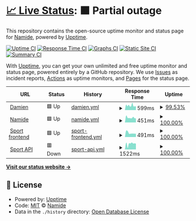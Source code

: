 # [📈 Live Status](https://Namide.github.io/upptime): <!--live status--> **🟧 Partial outage**

This repository contains the open-source uptime monitor and status page for [Namide](namide.com), powered by [Upptime](https://github.com/upptime/upptime).

[![Uptime CI](https://github.com/Namide/upptime/workflows/Uptime%20CI/badge.svg)](https://github.com/Namide/upptime/actions?query=workflow%3A%22Uptime+CI%22)
[![Response Time CI](https://github.com/Namide/upptime/workflows/Response%20Time%20CI/badge.svg)](https://github.com/Namide/upptime/actions?query=workflow%3A%22Response+Time+CI%22)
[![Graphs CI](https://github.com/Namide/upptime/workflows/Graphs%20CI/badge.svg)](https://github.com/Namide/upptime/actions?query=workflow%3A%22Graphs+CI%22)
[![Static Site CI](https://github.com/Namide/upptime/workflows/Static%20Site%20CI/badge.svg)](https://github.com/Namide/upptime/actions?query=workflow%3A%22Static+Site+CI%22)
[![Summary CI](https://github.com/Namide/upptime/workflows/Summary%20CI/badge.svg)](https://github.com/Namide/upptime/actions?query=workflow%3A%22Summary+CI%22)

With [Upptime](https://upptime.js.org), you can get your own unlimited and free uptime monitor and status page, powered entirely by a GitHub repository. We use [Issues](https://github.com/Namide/upptime/issues) as incident reports, [Actions](https://github.com/Namide/upptime/actions) as uptime monitors, and [Pages](https://Namide.github.io/upptime) for the status page.

<!--start: status pages-->
<!-- This summary is generated by Upptime (https://github.com/upptime/upptime) -->
<!-- Do not edit this manually, your changes will be overwritten -->
<!-- prettier-ignore -->
| URL | Status | History | Response Time | Uptime |
| --- | ------ | ------- | ------------- | ------ |
| <img alt="" src="https://favicons.githubusercontent.com/damien-doussaud.com" height="13"> [Damien](https://damien-doussaud.com/) | 🟩 Up | [damien.yml](https://github.com/Namide/upptime/commits/HEAD/history/damien.yml) | <details><summary><img alt="Response time graph" src="./graphs/damien/response-time-week.png" height="20"> 599ms</summary><br><a href="https://Namide.github.io/upptime/history/damien"><img alt="Response time 652" src="https://img.shields.io/endpoint?url=https%3A%2F%2Fraw.githubusercontent.com%2FNamide%2Fupptime%2FHEAD%2Fapi%2Fdamien%2Fresponse-time.json"></a><br><a href="https://Namide.github.io/upptime/history/damien"><img alt="24-hour response time 488" src="https://img.shields.io/endpoint?url=https%3A%2F%2Fraw.githubusercontent.com%2FNamide%2Fupptime%2FHEAD%2Fapi%2Fdamien%2Fresponse-time-day.json"></a><br><a href="https://Namide.github.io/upptime/history/damien"><img alt="7-day response time 599" src="https://img.shields.io/endpoint?url=https%3A%2F%2Fraw.githubusercontent.com%2FNamide%2Fupptime%2FHEAD%2Fapi%2Fdamien%2Fresponse-time-week.json"></a><br><a href="https://Namide.github.io/upptime/history/damien"><img alt="30-day response time 1123" src="https://img.shields.io/endpoint?url=https%3A%2F%2Fraw.githubusercontent.com%2FNamide%2Fupptime%2FHEAD%2Fapi%2Fdamien%2Fresponse-time-month.json"></a><br><a href="https://Namide.github.io/upptime/history/damien"><img alt="1-year response time 652" src="https://img.shields.io/endpoint?url=https%3A%2F%2Fraw.githubusercontent.com%2FNamide%2Fupptime%2FHEAD%2Fapi%2Fdamien%2Fresponse-time-year.json"></a></details> | <details><summary><a href="https://Namide.github.io/upptime/history/damien">99.53%</a></summary><a href="https://Namide.github.io/upptime/history/damien"><img alt="All-time uptime 99.91%" src="https://img.shields.io/endpoint?url=https%3A%2F%2Fraw.githubusercontent.com%2FNamide%2Fupptime%2FHEAD%2Fapi%2Fdamien%2Fuptime.json"></a><br><a href="https://Namide.github.io/upptime/history/damien"><img alt="24-hour uptime 100.00%" src="https://img.shields.io/endpoint?url=https%3A%2F%2Fraw.githubusercontent.com%2FNamide%2Fupptime%2FHEAD%2Fapi%2Fdamien%2Fuptime-day.json"></a><br><a href="https://Namide.github.io/upptime/history/damien"><img alt="7-day uptime 99.53%" src="https://img.shields.io/endpoint?url=https%3A%2F%2Fraw.githubusercontent.com%2FNamide%2Fupptime%2FHEAD%2Fapi%2Fdamien%2Fuptime-week.json"></a><br><a href="https://Namide.github.io/upptime/history/damien"><img alt="30-day uptime 99.68%" src="https://img.shields.io/endpoint?url=https%3A%2F%2Fraw.githubusercontent.com%2FNamide%2Fupptime%2FHEAD%2Fapi%2Fdamien%2Fuptime-month.json"></a><br><a href="https://Namide.github.io/upptime/history/damien"><img alt="1-year uptime 99.91%" src="https://img.shields.io/endpoint?url=https%3A%2F%2Fraw.githubusercontent.com%2FNamide%2Fupptime%2FHEAD%2Fapi%2Fdamien%2Fuptime-year.json"></a></details>
| <img alt="" src="https://favicons.githubusercontent.com/namide.com" height="13"> [Namide](https://namide.com/en) | 🟩 Up | [namide.yml](https://github.com/Namide/upptime/commits/HEAD/history/namide.yml) | <details><summary><img alt="Response time graph" src="./graphs/namide/response-time-week.png" height="20"> 451ms</summary><br><a href="https://Namide.github.io/upptime/history/namide"><img alt="Response time 474" src="https://img.shields.io/endpoint?url=https%3A%2F%2Fraw.githubusercontent.com%2FNamide%2Fupptime%2FHEAD%2Fapi%2Fnamide%2Fresponse-time.json"></a><br><a href="https://Namide.github.io/upptime/history/namide"><img alt="24-hour response time 394" src="https://img.shields.io/endpoint?url=https%3A%2F%2Fraw.githubusercontent.com%2FNamide%2Fupptime%2FHEAD%2Fapi%2Fnamide%2Fresponse-time-day.json"></a><br><a href="https://Namide.github.io/upptime/history/namide"><img alt="7-day response time 451" src="https://img.shields.io/endpoint?url=https%3A%2F%2Fraw.githubusercontent.com%2FNamide%2Fupptime%2FHEAD%2Fapi%2Fnamide%2Fresponse-time-week.json"></a><br><a href="https://Namide.github.io/upptime/history/namide"><img alt="30-day response time 451" src="https://img.shields.io/endpoint?url=https%3A%2F%2Fraw.githubusercontent.com%2FNamide%2Fupptime%2FHEAD%2Fapi%2Fnamide%2Fresponse-time-month.json"></a><br><a href="https://Namide.github.io/upptime/history/namide"><img alt="1-year response time 474" src="https://img.shields.io/endpoint?url=https%3A%2F%2Fraw.githubusercontent.com%2FNamide%2Fupptime%2FHEAD%2Fapi%2Fnamide%2Fresponse-time-year.json"></a></details> | <details><summary><a href="https://Namide.github.io/upptime/history/namide">100.00%</a></summary><a href="https://Namide.github.io/upptime/history/namide"><img alt="All-time uptime 99.97%" src="https://img.shields.io/endpoint?url=https%3A%2F%2Fraw.githubusercontent.com%2FNamide%2Fupptime%2FHEAD%2Fapi%2Fnamide%2Fuptime.json"></a><br><a href="https://Namide.github.io/upptime/history/namide"><img alt="24-hour uptime 100.00%" src="https://img.shields.io/endpoint?url=https%3A%2F%2Fraw.githubusercontent.com%2FNamide%2Fupptime%2FHEAD%2Fapi%2Fnamide%2Fuptime-day.json"></a><br><a href="https://Namide.github.io/upptime/history/namide"><img alt="7-day uptime 100.00%" src="https://img.shields.io/endpoint?url=https%3A%2F%2Fraw.githubusercontent.com%2FNamide%2Fupptime%2FHEAD%2Fapi%2Fnamide%2Fuptime-week.json"></a><br><a href="https://Namide.github.io/upptime/history/namide"><img alt="30-day uptime 100.00%" src="https://img.shields.io/endpoint?url=https%3A%2F%2Fraw.githubusercontent.com%2FNamide%2Fupptime%2FHEAD%2Fapi%2Fnamide%2Fuptime-month.json"></a><br><a href="https://Namide.github.io/upptime/history/namide"><img alt="1-year uptime 99.97%" src="https://img.shields.io/endpoint?url=https%3A%2F%2Fraw.githubusercontent.com%2FNamide%2Fupptime%2FHEAD%2Fapi%2Fnamide%2Fuptime-year.json"></a></details>
| <img alt="" src="https://favicons.githubusercontent.com/sport.namide.com" height="13"> [Sport frontend](https://sport.namide.com/) | 🟩 Up | [sport-frontend.yml](https://github.com/Namide/upptime/commits/HEAD/history/sport-frontend.yml) | <details><summary><img alt="Response time graph" src="./graphs/sport-frontend/response-time-week.png" height="20"> 491ms</summary><br><a href="https://Namide.github.io/upptime/history/sport-frontend"><img alt="Response time 503" src="https://img.shields.io/endpoint?url=https%3A%2F%2Fraw.githubusercontent.com%2FNamide%2Fupptime%2FHEAD%2Fapi%2Fsport-frontend%2Fresponse-time.json"></a><br><a href="https://Namide.github.io/upptime/history/sport-frontend"><img alt="24-hour response time 398" src="https://img.shields.io/endpoint?url=https%3A%2F%2Fraw.githubusercontent.com%2FNamide%2Fupptime%2FHEAD%2Fapi%2Fsport-frontend%2Fresponse-time-day.json"></a><br><a href="https://Namide.github.io/upptime/history/sport-frontend"><img alt="7-day response time 491" src="https://img.shields.io/endpoint?url=https%3A%2F%2Fraw.githubusercontent.com%2FNamide%2Fupptime%2FHEAD%2Fapi%2Fsport-frontend%2Fresponse-time-week.json"></a><br><a href="https://Namide.github.io/upptime/history/sport-frontend"><img alt="30-day response time 466" src="https://img.shields.io/endpoint?url=https%3A%2F%2Fraw.githubusercontent.com%2FNamide%2Fupptime%2FHEAD%2Fapi%2Fsport-frontend%2Fresponse-time-month.json"></a><br><a href="https://Namide.github.io/upptime/history/sport-frontend"><img alt="1-year response time 503" src="https://img.shields.io/endpoint?url=https%3A%2F%2Fraw.githubusercontent.com%2FNamide%2Fupptime%2FHEAD%2Fapi%2Fsport-frontend%2Fresponse-time-year.json"></a></details> | <details><summary><a href="https://Namide.github.io/upptime/history/sport-frontend">100.00%</a></summary><a href="https://Namide.github.io/upptime/history/sport-frontend"><img alt="All-time uptime 99.96%" src="https://img.shields.io/endpoint?url=https%3A%2F%2Fraw.githubusercontent.com%2FNamide%2Fupptime%2FHEAD%2Fapi%2Fsport-frontend%2Fuptime.json"></a><br><a href="https://Namide.github.io/upptime/history/sport-frontend"><img alt="24-hour uptime 100.00%" src="https://img.shields.io/endpoint?url=https%3A%2F%2Fraw.githubusercontent.com%2FNamide%2Fupptime%2FHEAD%2Fapi%2Fsport-frontend%2Fuptime-day.json"></a><br><a href="https://Namide.github.io/upptime/history/sport-frontend"><img alt="7-day uptime 100.00%" src="https://img.shields.io/endpoint?url=https%3A%2F%2Fraw.githubusercontent.com%2FNamide%2Fupptime%2FHEAD%2Fapi%2Fsport-frontend%2Fuptime-week.json"></a><br><a href="https://Namide.github.io/upptime/history/sport-frontend"><img alt="30-day uptime 100.00%" src="https://img.shields.io/endpoint?url=https%3A%2F%2Fraw.githubusercontent.com%2FNamide%2Fupptime%2FHEAD%2Fapi%2Fsport-frontend%2Fuptime-month.json"></a><br><a href="https://Namide.github.io/upptime/history/sport-frontend"><img alt="1-year uptime 99.96%" src="https://img.shields.io/endpoint?url=https%3A%2F%2Fraw.githubusercontent.com%2FNamide%2Fupptime%2FHEAD%2Fapi%2Fsport-frontend%2Fuptime-year.json"></a></details>
| <img alt="" src="https://favicons.githubusercontent.com/api.sport.namide.com" height="13"> [Sport API](https://api.sport.namide.com/api/v1) | 🟥 Down | [sport-api.yml](https://github.com/Namide/upptime/commits/HEAD/history/sport-api.yml) | <details><summary><img alt="Response time graph" src="./graphs/sport-api/response-time-week.png" height="20"> 1522ms</summary><br><a href="https://Namide.github.io/upptime/history/sport-api"><img alt="Response time 696" src="https://img.shields.io/endpoint?url=https%3A%2F%2Fraw.githubusercontent.com%2FNamide%2Fupptime%2FHEAD%2Fapi%2Fsport-api%2Fresponse-time.json"></a><br><a href="https://Namide.github.io/upptime/history/sport-api"><img alt="24-hour response time 1568" src="https://img.shields.io/endpoint?url=https%3A%2F%2Fraw.githubusercontent.com%2FNamide%2Fupptime%2FHEAD%2Fapi%2Fsport-api%2Fresponse-time-day.json"></a><br><a href="https://Namide.github.io/upptime/history/sport-api"><img alt="7-day response time 1522" src="https://img.shields.io/endpoint?url=https%3A%2F%2Fraw.githubusercontent.com%2FNamide%2Fupptime%2FHEAD%2Fapi%2Fsport-api%2Fresponse-time-week.json"></a><br><a href="https://Namide.github.io/upptime/history/sport-api"><img alt="30-day response time 1359" src="https://img.shields.io/endpoint?url=https%3A%2F%2Fraw.githubusercontent.com%2FNamide%2Fupptime%2FHEAD%2Fapi%2Fsport-api%2Fresponse-time-month.json"></a><br><a href="https://Namide.github.io/upptime/history/sport-api"><img alt="1-year response time 696" src="https://img.shields.io/endpoint?url=https%3A%2F%2Fraw.githubusercontent.com%2FNamide%2Fupptime%2FHEAD%2Fapi%2Fsport-api%2Fresponse-time-year.json"></a></details> | <details><summary><a href="https://Namide.github.io/upptime/history/sport-api">100.00%</a></summary><a href="https://Namide.github.io/upptime/history/sport-api"><img alt="All-time uptime 99.96%" src="https://img.shields.io/endpoint?url=https%3A%2F%2Fraw.githubusercontent.com%2FNamide%2Fupptime%2FHEAD%2Fapi%2Fsport-api%2Fuptime.json"></a><br><a href="https://Namide.github.io/upptime/history/sport-api"><img alt="24-hour uptime 99.99%" src="https://img.shields.io/endpoint?url=https%3A%2F%2Fraw.githubusercontent.com%2FNamide%2Fupptime%2FHEAD%2Fapi%2Fsport-api%2Fuptime-day.json"></a><br><a href="https://Namide.github.io/upptime/history/sport-api"><img alt="7-day uptime 100.00%" src="https://img.shields.io/endpoint?url=https%3A%2F%2Fraw.githubusercontent.com%2FNamide%2Fupptime%2FHEAD%2Fapi%2Fsport-api%2Fuptime-week.json"></a><br><a href="https://Namide.github.io/upptime/history/sport-api"><img alt="30-day uptime 100.00%" src="https://img.shields.io/endpoint?url=https%3A%2F%2Fraw.githubusercontent.com%2FNamide%2Fupptime%2FHEAD%2Fapi%2Fsport-api%2Fuptime-month.json"></a><br><a href="https://Namide.github.io/upptime/history/sport-api"><img alt="1-year uptime 99.96%" src="https://img.shields.io/endpoint?url=https%3A%2F%2Fraw.githubusercontent.com%2FNamide%2Fupptime%2FHEAD%2Fapi%2Fsport-api%2Fuptime-year.json"></a></details>

<!--end: status pages-->

[**Visit our status website →**](https://Namide.github.io/upptime)

## 📄 License

- Powered by: [Upptime](https://github.com/upptime/upptime)
- Code: [MIT](./LICENSE) © [Namide](namide.com)
- Data in the `./history` directory: [Open Database License](https://opendatacommons.org/licenses/odbl/1-0/)
